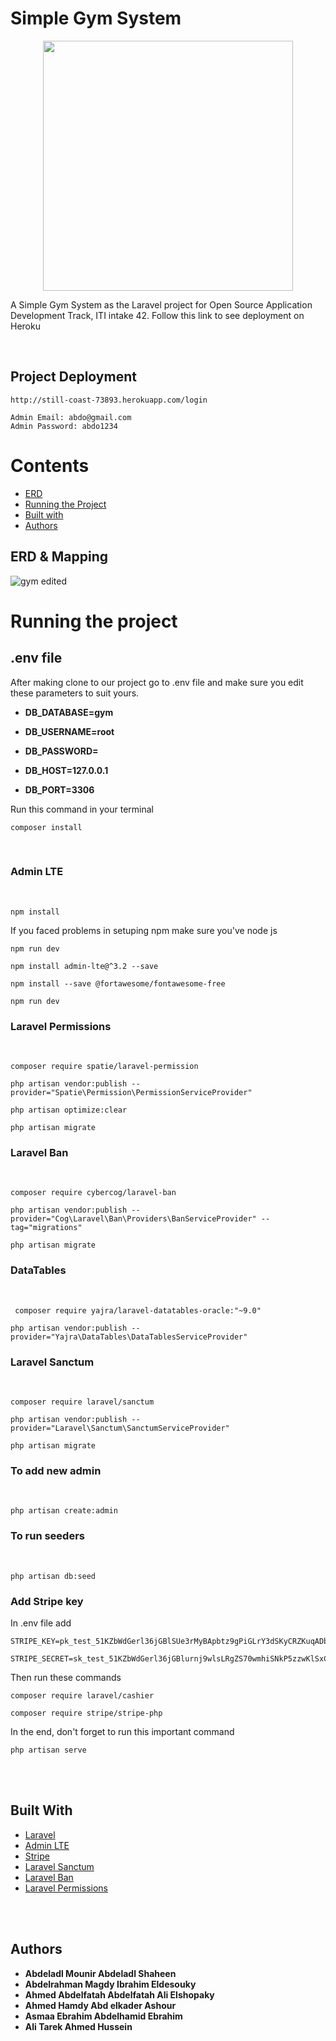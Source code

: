 # Simple Gym System
<p align="center"><a href="https://laravel.com" target="_blank"><img src="https://raw.githubusercontent.com/laravel/art/master/logo-lockup/5%20SVG/2%20CMYK/1%20Full%20Color/laravel-logolockup-cmyk-red.svg" width="400"></a></p>

A Simple Gym System as the Laravel project for Open Source Application Development Track, ITI intake 42. Follow this link to see deployment on Heroku

<br>

## Project Deployment 
```
http://still-coast-73893.herokuapp.com/login
```
```
Admin Email: abdo@gmail.com
Admin Password: abdo1234
```

# Contents
- [ERD]()
- [Running the Project]()
- [Built with]()
- [Authors ]()


## ERD & Mapping 


![gym edited](https://user-images.githubusercontent.com/97949768/156903803-d0e015de-a274-4a9a-a25c-de8434383991.png)

# Running the project


## .env file

After making clone to our project go to .env file and make sure you edit these parameters to suit yours. 

* **DB_DATABASE=gym**
* **DB_USERNAME=root**
* **DB_PASSWORD=**

* **DB_HOST=127.0.0.1**
* **DB_PORT=3306**

Run this command in your terminal
```
composer install 
```
</br>

### Admin LTE
</br>



```
npm install
```
If you faced problems in setuping npm make sure you've node js
```
npm run dev
```
```
npm install admin-lte@^3.2 --save
```
```
npm install --save @fortawesome/fontawesome-free
```
```
npm run dev
```

### Laravel Permissions
</br>

```
composer require spatie/laravel-permission
```
```
php artisan vendor:publish --provider="Spatie\Permission\PermissionServiceProvider"
```
```
php artisan optimize:clear
```
```
php artisan migrate
```
### Laravel Ban
</br>

```
composer require cybercog/laravel-ban
```
```
php artisan vendor:publish --provider="Cog\Laravel\Ban\Providers\BanServiceProvider" --tag="migrations"
```
```
php artisan migrate
```




### DataTables 
</br>

```
 composer require yajra/laravel-datatables-oracle:"~9.0"
```
```
php artisan vendor:publish --provider="Yajra\DataTables\DataTablesServiceProvider"
```


### Laravel Sanctum 
</br>

```
composer require laravel/sanctum
```
```
php artisan vendor:publish --provider="Laravel\Sanctum\SanctumServiceProvider"
```
```
php artisan migrate
```

### To add new admin 
</br>

```
php artisan create:admin
```

### To run seeders 
</br>

```
php artisan db:seed
```
### Add Stripe key
In .env file add 
``` 
STRIPE_KEY=pk_test_51KZbWdGerl36jGBlSUe3rMyBApbtz9gPiGLrY3dSKyCRZKuqADbV9JG3gHNrtxxh94WD703gxBv3NZ7WzVTMqZUV00bCzwzL6F
```

```
STRIPE_SECRET=sk_test_51KZbWdGerl36jGBlurnj9wlsLRgZS70wmhiSNkP5zzwKlSxCvY3GwZr1YCutrdfulSVJE8hSyzGppuYIRQ1LJ70U00gKEGdZCa 
```

Then run these commands

```
composer require laravel/cashier 
```

```
composer require stripe/stripe-php
```
In the end, don't forget to run this important command
```
php artisan serve 
```

</br>
</br>

## Built With

* [Laravel]()
* [Admin LTE]()
* [Stripe]()
* [Laravel Sanctum ]()
* [Laravel Ban ]()
* [Laravel Permissions ]()

</br>
</br>





## Authors
* **Abdeladl Mounir Abdeladl Shaheen**
* **Abdelrahman Magdy Ibrahim Eldesouky**
* **Ahmed Abdelfatah Abdelfatah Ali Elshopaky**
* **Ahmed Hamdy Abd elkader Ashour**
* **Asmaa Ebrahim Abdelhamid Ebrahim**
* **Ali Tarek Ahmed Hussein**


